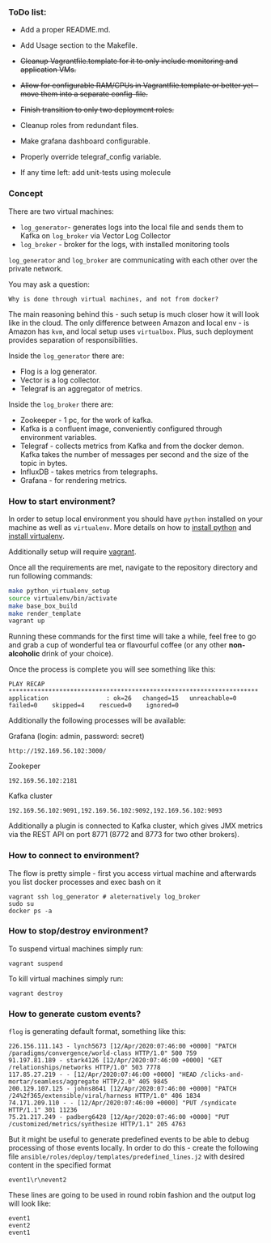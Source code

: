 ### ToDo list:
* Add a proper README.md.
* Add Usage section to the Makefile.
* ~~Cleanup Vagrantfile.template for it to only include monitoring and application VMs.~~
* ~~Allow for configurable RAM/CPUs in Vagrantfile.template or better yet - move them into a separate config-file.~~
* ~~Finish transition to only two deployment roles.~~
* Cleanup roles from redundant files.
* Make grafana dashboard configurable.
* Properly override telegraf_config variable.


* If any time left: add unit-tests using molecule

### Concept

There are two virtual machines:
 * `log_generator`- generates logs into the local file and sends them to Kafka on `log_broker` via Vector Log Collector
 * `log_broker` - broker for the logs, with installed monitoring tools
 
`log_generator` and `log_broker` are communicating with each other over the private network.

You may ask a question: 
```
Why is done through virtual machines, and not from docker?
``` 
The main reasoning behind this - such setup is much closer how it will look like in the cloud. 
The only difference between Amazon and local env - is Amazon has `kvm`, and local setup uses `virtualbox`. 
Plus, such deployment provides separation of responsibilities.


Inside the `log_generator` there are:
* Flog is a log generator.
* Vector is a log collector.
* Telegraf is an aggregator of metrics.

Inside the `log_broker` there are:
* Zookeeper - 1 pc, for the work of kafka.
* Kafka is a confluent image, conveniently configured through environment variables. 
* Telegraf - collects metrics from Kafka and from the docker demon. Kafka takes the number of messages per second and the size of the topic in bytes.
* InfluxDB - takes metrics from telegraphs.
* Grafana - for rendering metrics.


### How to start environment?

In order to setup local environment you should have `python` installed on your machine as well as `virtualenv`. 
More details on how to  [install python](https://www.python.org/downloads/) and [install virtualenv](https://packaging.python.org/guides/installing-using-pip-and-virtual-environments/).

Additionally setup will require [vagrant](https://www.vagrantup.com/docs/installation/). 

Once all the requirements are met, navigate to the repository directory and run following commands:

```bash
make python_virtualenv_setup
source virtualenv/bin/activate
make base_box_build
make render_template
vagrant up
```

Running these commands for the first time will take a while, feel free to go and grab a cup of wonderful tea or 
flavourful coffee (or any other **non-alcoholic** drink of your choice).

Once the process is complete you will see something like this:
```
PLAY RECAP *********************************************************************
application                : ok=26   changed=15   unreachable=0    failed=0    skipped=4    rescued=0    ignored=0   
```

Additionally the following processes will be available: 

Grafana (login: admin, password: secret)

```
http://192.169.56.102:3000/
```
Zookeper

```
192.169.56.102:2181
```

Kafka cluster
```
192.169.56.102:9091,192.169.56.102:9092,192.169.56.102:9093
```
Additionally a plugin is connected to Kafka cluster, which gives JMX metrics via the REST API on port 8771 
(8772 and 8773 for two other brokers).

### How to connect to environment?

The flow is pretty simple - first you access virtual machine and afterwards you list docker processes and exec bash on it 
```
vagrant ssh log_generator # aleternatively log_broker
sudo su
docker ps -a
``` 

### How to stop/destroy environment?

To suspend virtual machines simply run:
```
vagrant suspend
```

To kill virtual machines simply run:

```
vagrant destroy
```

### How to generate custom events?

`flog` is generating default format, something like this:

```
226.156.111.143 - lynch5673 [12/Apr/2020:07:46:00 +0000] "PATCH /paradigms/convergence/world-class HTTP/1.0" 500 759
91.197.81.189 - stark4126 [12/Apr/2020:07:46:00 +0000] "GET /relationships/networks HTTP/1.0" 503 7778
117.85.27.219 - - [12/Apr/2020:07:46:00 +0000] "HEAD /clicks-and-mortar/seamless/aggregate HTTP/2.0" 405 9845
200.129.107.125 - johns8641 [12/Apr/2020:07:46:00 +0000] "PATCH /24%2f365/extensible/viral/harness HTTP/1.0" 406 1834
74.171.209.110 - - [12/Apr/2020:07:46:00 +0000] "PUT /syndicate HTTP/1.1" 301 11236
75.21.217.249 - padberg6428 [12/Apr/2020:07:46:00 +0000] "PUT /customized/metrics/synthesize HTTP/1.1" 205 4763
```

But it might be useful to generate predefined events to be able to debug processing of those events locally.
In order to do this - create the following file `ansible/roles/deploy/templates/predefined_lines.j2` with desired content
in the specified format

```
event1\r\nevent2
```

These lines are going to be used in round robin fashion and the output log will look like:

```
event1
event2
event1
```